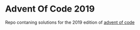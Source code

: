 # Advent Of Code 2019

Repo contaning solutions for the 2019 edition of [advent of code](https://adventofcode.com/)